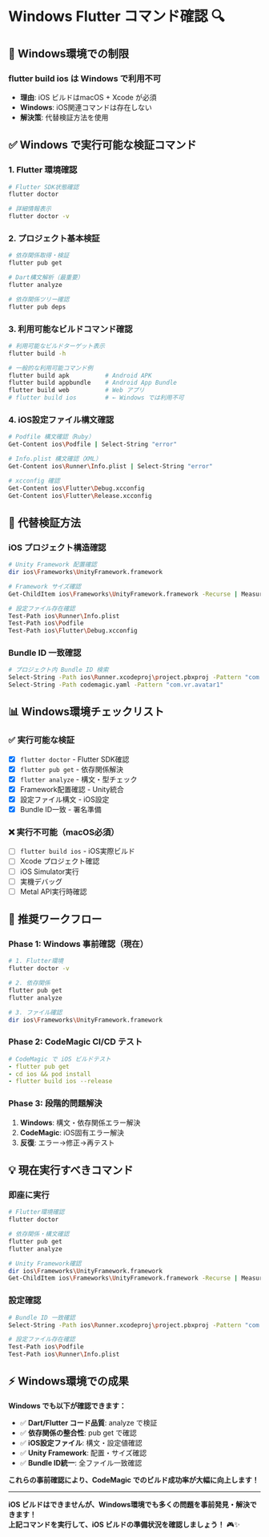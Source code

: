 # Windows Flutter コマンド確認 🔍

## 🚨 **Windows環境での制限**

### **flutter build ios は Windows で利用不可**
- **理由**: iOS ビルドはmacOS + Xcode が必須
- **Windows**: iOS関連コマンドは存在しない
- **解決策**: 代替検証方法を使用

## ✅ **Windows で実行可能な検証コマンド**

### **1. Flutter 環境確認**
```bash
# Flutter SDK状態確認
flutter doctor

# 詳細情報表示
flutter doctor -v
```

### **2. プロジェクト基本検証**
```bash
# 依存関係取得・検証
flutter pub get

# Dart構文解析（最重要）
flutter analyze

# 依存関係ツリー確認
flutter pub deps
```

### **3. 利用可能なビルドコマンド確認**
```bash
# 利用可能なビルドターゲット表示
flutter build -h

# 一般的な利用可能コマンド例
flutter build apk          # Android APK
flutter build appbundle    # Android App Bundle  
flutter build web          # Web アプリ
# flutter build ios        # ← Windows では利用不可
```

### **4. iOS設定ファイル構文確認**
```bash
# Podfile 構文確認（Ruby）
Get-Content ios\Podfile | Select-String "error"

# Info.plist 構文確認（XML）
Get-Content ios\Runner\Info.plist | Select-String "error"

# xcconfig 確認
Get-Content ios\Flutter\Debug.xcconfig
Get-Content ios\Flutter\Release.xcconfig
```

## 🔧 **代替検証方法**

### **iOS プロジェクト構造確認**
```bash
# Unity Framework 配置確認
dir ios\Frameworks\UnityFramework.framework

# Framework サイズ確認
Get-ChildItem ios\Frameworks\UnityFramework.framework -Recurse | Measure-Object -Property Length -Sum

# 設定ファイル存在確認
Test-Path ios\Runner\Info.plist
Test-Path ios\Podfile
Test-Path ios\Flutter\Debug.xcconfig
```

### **Bundle ID 一致確認**
```bash
# プロジェクト内 Bundle ID 検索
Select-String -Path ios\Runner.xcodeproj\project.pbxproj -Pattern "com.vr.avatar1"
Select-String -Path codemagic.yaml -Pattern "com.vr.avatar1"
```

## 📊 **Windows環境チェックリスト**

### ✅ **実行可能な検証**
- [x] `flutter doctor` - Flutter SDK確認
- [x] `flutter pub get` - 依存関係解決  
- [x] `flutter analyze` - 構文・型チェック
- [x] Framework配置確認 - Unity統合
- [x] 設定ファイル構文 - iOS設定
- [x] Bundle ID一致 - 署名準備

### ❌ **実行不可能（macOS必須）**
- [ ] `flutter build ios` - iOS実際ビルド
- [ ] Xcode プロジェクト確認
- [ ] iOS Simulator実行
- [ ] 実機デバッグ
- [ ] Metal API実行時確認

## 🚀 **推奨ワークフロー**

### **Phase 1: Windows 事前確認（現在）**
```bash
# 1. Flutter環境
flutter doctor -v

# 2. 依存関係
flutter pub get
flutter analyze

# 3. ファイル確認
dir ios\Frameworks\UnityFramework.framework
```

### **Phase 2: CodeMagic CI/CD テスト**
```yaml
# CodeMagic で iOS ビルドテスト
- flutter pub get
- cd ios && pod install  
- flutter build ios --release
```

### **Phase 3: 段階的問題解決**
1. **Windows**: 構文・依存関係エラー解決
2. **CodeMagic**: iOS固有エラー解決
3. **反復**: エラー→修正→再テスト

## 💡 **現在実行すべきコマンド**

### **即座に実行**
```bash
# Flutter環境確認
flutter doctor

# 依存関係・構文確認
flutter pub get
flutter analyze

# Unity Framework確認  
dir ios\Frameworks\UnityFramework.framework
Get-ChildItem ios\Frameworks\UnityFramework.framework -Recurse | Measure-Object -Property Length -Sum
```

### **設定確認**
```bash
# Bundle ID 一致確認
Select-String -Path ios\Runner.xcodeproj\project.pbxproj -Pattern "com.vr.avatar1"

# 設定ファイル存在確認
Test-Path ios\Podfile
Test-Path ios\Runner\Info.plist
```

## ⚡ **Windows環境での成果**

**Windows でも以下が確認できます：**

- ✅ **Dart/Flutter コード品質**: analyze で検証
- ✅ **依存関係の整合性**: pub get で確認
- ✅ **iOS設定ファイル**: 構文・設定値確認
- ✅ **Unity Framework**: 配置・サイズ確認
- ✅ **Bundle ID統一**: 全ファイル一致確認

**これらの事前確認により、CodeMagic でのビルド成功率が大幅に向上します！**

---

**iOS ビルドはできませんが、Windows環境でも多くの問題を事前発見・解決できます！**  
**上記コマンドを実行して、iOS ビルドの準備状況を確認しましょう！** 🎮✨